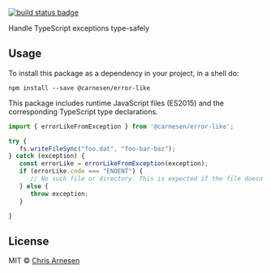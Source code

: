 [![build status badge](https://github.com/carnesen/error-like/workflows/test/badge.svg)](https://github.com/carnesen/error-like/actions?query=workflow%3Atest+branch%3Amaster)

Handle TypeScript exceptions type-safely

## Usage

To install this package as a dependency in your project, in a shell do:

```
npm install --save @carnesen/error-like
```

This package includes runtime JavaScript files (ES2015) and the corresponding TypeScript type declarations.

```typescript
import { errorLikeFromException } from '@carnesen/error-like';

try {
   fs.writeFileSync("foo.dat", "foo-bar-baz");
} catch (exception) {
   const errorLike = errorLikeFromException(exception);
   if (errorLike.code === "ENOENT") {
      // No such file or directory. This is expected if the file doesn't exist.
   } else {
      throw exception;
   }

}
```

## License

MIT © [Chris Arnesen](https://www.carnesen.com)

